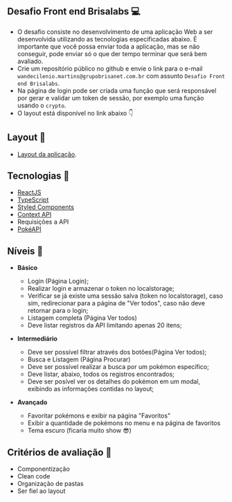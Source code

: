 ## Desafio Front end Brisalabs :computer:

- O desafio consiste no desenvolvimento de uma aplicação Web a ser desenvolvida utilizando as tecnologias especificadas abaixo. É importante que você possa enviar toda a aplicação, mas se não conseguir, pode enviar só o que der tempo terminar que será bem avaliado.
- Crie um repositório público no github e envie o link para o e-mail `wandecilenio.martins@grupobrisanet.com.br` com assunto `Desafio Front end Brisalabs`.
- Na página de login pode ser criada uma função que será responsável por gerar e validar um token de sessão, por exemplo uma função usando o `crypto`.
- O layout está disponível no link abaixo :point_down:

## Layout :bookmark:
  - [Layout da aplicação](https://www.figma.com/file/o91t40vYqx9cmQL4nvf9PC/Desafio-Dev-Brisalabs?node-id=6%3A44).

## Tecnologias :rocket:

  - [ReactJS](https://reactjs.org/)
  - [TypeScript](https://www.typescriptlang.org/)
  - [Styled Components](https://styled-components.com/)
  - [Context API](https://pt-br.reactjs.org/docs/context.html)
  - Requisições a API
  - [PokéAPI](https://pokeapi.co)

## Níveis :pushpin:

- **Básico**

   - Login (Página Login);
   - Realizar login e armazenar o token no localstorage;
   - Verificar se já existe uma sessão salva (token no localstorage), caso sim, redirecionar para a página de "Ver todos", caso não deve retornar para o login;
   - Listagem completa (Página Ver todos)
   - Deve listar registros da API limitando apenas 20 itens;

- **Intermediário**
  
  - Deve ser possível filtrar através dos botões(Página Ver todos);
  - Busca e Listagem (Página Procurar)
  - Deve ser possível realizar a busca por um pokémon específico;
  - Deve listar, abaixo, todos os registros encontrados;
  - Deve ser posível ver os detalhes do pokémon em um modal, exibindo as informações contidas no layout;

- **Avançado**

  - Favoritar pokémons e exibir na página "Favoritos"
  - Exibir a quantidade de pokémons no menu e na página de favoritos
  - Tema escuro (ficaria muito show :sunglasses:)

## Critérios de avaliação :memo:
- Componentização
- Clean code
- Organização de pastas
- Ser fiel ao layout
